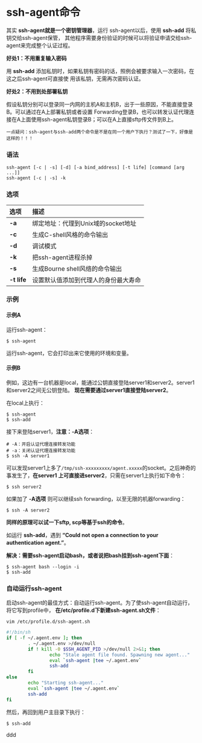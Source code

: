 ssh-agent命令
=================================================================================
其实 **ssh-agent就是一个密钥管理器**，运行 ssh-agent以后，使用 **ssh-add** 将私钥交给ssh-agent保管，
其他程序需要身份验证的时候可以将验证申请交给ssh-agent来完成整个认证过程。

**好处1：不用重复输入密码**

用 **ssh-add** 添加私钥时，如果私钥有密码的话，照例会被要求输入一次密码，在这之后ssh-agent可直接使
用该私钥，无需再次密码认证。

**好处2：不用到处部署私钥**

假设私钥分别可以登录同一内网的主机A和主机B，出于一些原因，不能直接登录B。可以通过在A上部署私钥或者设置
Forwarding登录B，也可以转发认证代理连接在A上面使用ssh-agent私钥登录B；可以在A上直接sftp传文件到B上。

```
一点疑问：ssh-agent与ssh-add两个命令是不是在同一个用户下执行？测试了一下，好像是这样的！！！
```

### 语法
```
ssh-agent [-c | -s] [-d] [-a bind_address] [-t life] [command [arg ...]]
ssh-agent [-c | -s] -k
```

### 选项

| 选项 | 描述 |
| :------------- | :------------- |
| **-a** | 绑定地址：代理到Unix域的socket地址 |
| **-c** | 生成C-shell风格的命令输出 |
| **-d** | 调试模式 |
| **-k** | 把ssh-agent进程杀掉 |
| **-s** | 生成Bourne shell风络的命令输出 |
| **-t life** | 设置默认值添加到代理人的身份最大寿命 |

### 示例

#### 示例A
运行ssh-agent：
```
$ ssh-agent
```
运行ssh-agent，它会打印出来它使用的环境和变量。

#### 示例B
例如，这边有一台机器是local，能通过公钥直接登陆server1和server2。server1和server2之间无公钥登陆。
**现在需要通过server1直接登陆server2**。

在local上执行：
```shell
$ ssh-agent
$ ssh-add
```
接下来登陆server1，**注意：-A选项**：
```shell
# -A：开启认证代理连接转发功能
# -a：关闭认证代理连接转发功能
$ ssh -A server1
```
可以发现server1上多了`/tmp/ssh-xxxxxxxxx/agent.xxxxx`的socket。之后神奇的事发生了，**在server1
上可直接进server2**，只需在server1上执行如下命令：
```shell
$ ssh server2
```
如果加了 **-A选项** 则可以继续ssh forwarding，以至无限的机器forwarding：
```shell
$ ssh -A server2
```
**同样的原理可以试一下sftp, scp等基于ssh的命令**。

如运行 **ssh-add**，遇到 **“Could not open a connection to your authentication agent.”**。

**解决：需要ssh-agent启动bash，或者说把bash挂到ssh-agent下面**：
```shell
$ ssh-agent bash --login -i
$ ssh-add
```

### 自动运行ssh-agent
启动ssh-agent的最佳方式：自动运行ssh-agent。为了使ssh-agent自动运行，将它写到profile中，
**在/etc/profile.d下新建ssh-agent.sh文件**：
```shell
vim /etc/profile.d/ssh-agent.sh
```
```bash
#!/bin/sh
if [ -f ~/.agent.env ]; then
        . ~/.agent.env >/dev/null
        if ! kill -0 $SSH_AGENT_PID >/dev/null 2>&1; then
                echo "Stale agent file found. Spawning new agent..."
                eval `ssh-agent |tee ~/.agent.env`
                ssh-add
        fi
else
        echo "Starting ssh-agent..."
        eval `ssh-agent |tee ~/.agent.env`
        ssh-add
fi
```
然后，再回到用户主目录下执行：
```shell
$ ssh-add
```




































ddd
